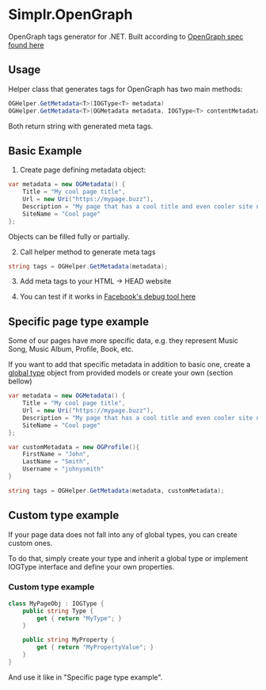 # Simplr.OpenGraph

OpenGraph tags generator for .NET. Built according to [OpenGraph spec found here](http://ogp.me/)

## Usage

Helper class that generates tags for OpenGraph has two main methods:
```C#
OGHelper.GetMetadata<T>(IOGType<T> metadata)
OGHelper.GetMetadata<T>(OGMetadata metadata, IOGType<T> contentMetadata)
```

Both return string with generated meta tags.

## Basic Example

1. Create page defining metadata object:

```C#
var metadata = new OGMetadata() {
    Title = "My cool page title",
    Url = new Uri("https://mypage.buzz"),
    Description = "My page that has a cool title and even cooler site name!",
    SiteName = "Cool page"
};
```

Objects can be filled fully or partially.

2. Call helper method to generate meta tags

```C#
string tags = OGHelper.GetMetadata(metadata);
```

3. Add meta tags to your HTML -> HEAD website

4. You can test if it works in [Facebook's debug tool here](https://developers.facebook.com/tools/debug/og/object/)

## Specific page type example

Some of our pages have more specific data, e.g. they represent Music Song, Music Album, Profile, Book, etc.

If you want to add that specific metadata in addition to basic one, create a [global type](http://ogp.me/#types) object from provided models or create your own (section bellow)

```C#
var metadata = new OGMetadata() {
    Title = "My cool page title",
    Url = new Uri("https://mypage.buzz"),
    Description = "My page that has a cool title and even cooler site name!",
    SiteName = "Cool page"
};

var customMetadata = new OGProfile(){
    FirstName = "John",
    LastName = "Smith",
    Username = "johnysmith"
}

string tags = OGHelper.GetMetadata(metadata, customMetadata);

```

## Custom type example

If your page data does not fall into any of global types, you can create custom ones.

To do that, simply create your type and inherit a global type or implement IOGType interface and define your own properties.

### Custom type example

```C#
class MyPageObj : IOGType {
    public string Type {
        get { return "MyType"; }
    }

    public string MyProperty {
        get { return "MyPropertyValue"; }
    }
}
```

And use it like in "Specific page type example".